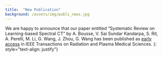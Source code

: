 ```yaml
---
title:  "New Publication"
background: /assets/img/publi_news.jpg
---
```

We are happy to announce that our paper entitled “Systematic Review on Learning-based Spectral CT” by A. Bousse, V. Sai Sundar Kandarpa, S. Rit, A. Perelli, M. Li, G. Wang, J. Zhou, G. Wang has been published as [early access](https://ieeexplore.ieee.org/document/10247265) in IEEE Transactions on Radiation and Plasma Medical Sciences.
{: style="text-align: justify"}
